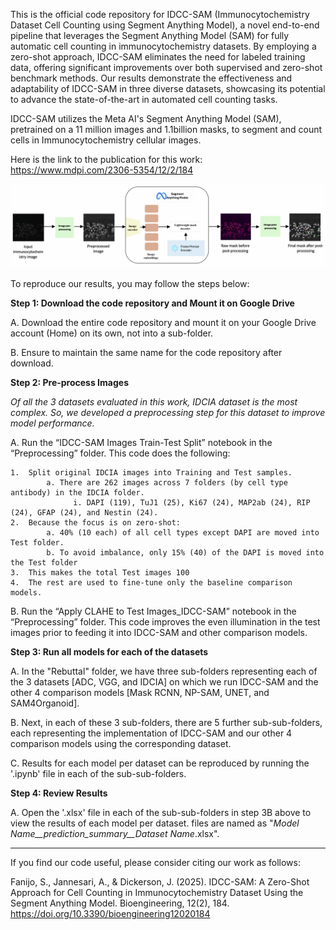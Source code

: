 This is the official code repository for IDCC-SAM (Immunocytochemistry Dataset Cell Counting using Segment Anything Model), a novel end-to-end pipeline that leverages the Segment Anything Model (SAM) for fully automatic cell counting in immunocytochemistry datasets. By employing a zero-shot approach, IDCC-SAM eliminates the need for labeled training data, offering significant improvements over both supervised and zero-shot benchmark methods. Our results demonstrate the effectiveness and adaptability of IDCC-SAM in three diverse datasets, showcasing its potential to advance the state-of-the-art in automated cell counting tasks.

IDCC-SAM utilizes the Meta AI's Segment Anything Model (SAM), pretrained on a 11 million images and 1.1billion masks, to segment and count cells in Immunocytochemistry cellular images.

Here is the link to the publication for this work: https://www.mdpi.com/2306-5354/12/2/184


![SAM design](IDCC-SAM_Architecture_Diagram.png?raw=true)


To reproduce our results, you may follow the steps below:


**Step 1: Download the code repository and Mount it on Google Drive**

A.	Download the entire code repository and mount it on your Google Drive account (Home) on its own, not into a sub-folder.

B.  Ensure to maintain the same name for the code repository after download.


**Step 2: Pre-process Images**

_Of all the 3 datasets evaluated in this work, IDCIA dataset is the most complex. So, we developed a preprocessing step for this dataset to improve model performance._

A.  Run the “IDCC-SAM Images Train-Test Split” notebook in the “Preprocessing” folder. This code does the following:

    1.	Split original IDCIA images into Training and Test samples.
            a. There are 262 images across 7 folders (by cell type antibody) in the IDCIA folder.
                  i. DAPI (119), TuJ1 (25), Ki67 (24), MAP2ab (24), RIP (24), GFAP (24), and Nestin (24).
    2.	Because the focus is on zero-shot:
            a. 40% (10 each) of all cell types except DAPI are moved into Test folder.
            b. To avoid imbalance, only 15% (40) of the DAPI is moved into the Test folder
    3.	This makes the total Test images 100
    4.	The rest are used to fine-tune only the baseline comparison models.

B.	Run the “Apply CLAHE to Test Images_IDCC-SAM” notebook in the “Preprocessing” folder. This code improves the even illumination in the test images prior to feeding it into IDCC-SAM and other comparison models.


**Step 3: Run all models for each of the datasets**

A.	In the "Rebuttal" folder, we have three sub-folders representing each of the 3 datasets [ADC, VGG, and IDCIA] on which we run IDCC-SAM and the other 4 comparison models [Mask RCNN, NP-SAM, UNET, and SAM4Organoid]. 

B.  Next, in each of these 3 sub-folders, there are 5 further sub-sub-folders, each representing the implementation of IDCC-SAM and our other 4 comparison models using the corresponding dataset.

C.	Results for each model per dataset can be reproduced by running the '.ipynb' file in each of the sub-sub-folders.


**Step 4: Review Results**

A.	Open the '.xlsx' file in each of the sub-sub-folders in step 3B above to view the results of each model per dataset. files are named as "_Model Name__prediction_summary__Dataset Name_.xlsx".


-------------------------------------------------------------------------------------------------------------------------------------------------------------------------------------------------

If you find our code useful, please consider citing our work as follows:


Fanijo, S., Jannesari, A., & Dickerson, J. (2025). IDCC-SAM: A Zero-Shot Approach for Cell Counting in Immunocytochemistry Dataset Using the Segment Anything Model. Bioengineering, 12(2), 184. https://doi.org/10.3390/bioengineering12020184
